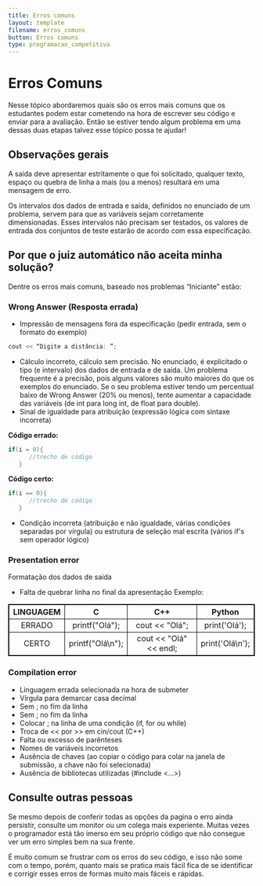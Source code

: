 ```yaml
---
title: Erros comuns
layout: template
filename: erros_comuns
button: Erros comuns
type: programacao_competitiva
---
```

# Erros Comuns

Nesse tópico abordaremos quais são os erros mais comuns que os estudantes podem estar cometendo na hora de escrever seu código e enviar para a avaliação. Então se estiver tendo algum problema em uma dessas duas etapas talvez esse tópico possa te ajudar!

## Observações gerais
A saída deve apresentar estritamente o que foi solicitado, qualquer texto, espaço ou quebra de linha a mais (ou a menos) resultará em uma mensagem de erro.

Os intervalos dos dados de entrada e saída, definidos no enunciado de um problema, servem para que as variáveis sejam corretamente dimensionadas. Esses intervalos não precisam ser testados, os valores de entrada dos conjuntos de teste estarão de acordo com essa especificação.

## Por que o juiz automático não aceita minha solução?
Dentre os erros mais comuns, baseado nos problemas “Iniciante” estão:

### Wrong Answer (Resposta errada)
- Impressão de mensagens fora da especificação (pedir entrada, sem o formato do exemplo)

```c++
cout << “Digite a distância: ”;
```

- Cálculo incorreto, cálculo sem precisão. No enunciado, é explicitado o tipo (e intervalo) dos dados de entrada e de saída. Um problema frequente é a precisão, pois alguns valores são muito maiores do que os exemplos do enunciado. Se o seu problema estiver tendo um percentual baixo de Wrong Answer (20% ou menos), tente aumentar a capacidade das variáveis (de int para long int, de float para double).
- Sinal de igualdade para atribuição (expressão lógica com sintaxe incorreta)

**Código errado:**
```c++
if(i = 0){
      //trecho de código
   }
```

**Código certo:**
```c++
if(i == 0){
      //trecho de código
   }
```

- Condição incorreta (atribuição e não igualdade, várias condições separadas por vírgula) ou estrutura de seleção mal escrita (vários if's sem operador lógico)


### Presentation error
Formatação dos dados de saída

- Falta de quebrar linha no final da apresentação
Exemplo:

<table style="text-align:center;">
  <tr>
    <th>LINGUAGEM</th>
    <th>C</th>
    <th>C++</th>
    <th>Python</th>
  </tr>
  <tr>
    <td>ERRADO</td>
    <td>printf("Olá");</td>
    <td>cout << "Olá";</td>
    <td>print('Olá');</td>
  </tr>
  <tr>
    <td>CERTO</td>
    <td>printf("Olá\n");</td>
    <td>cout << "Olá" << endl;</td>
    <td>print('Olá\n');</td>
  </tr>
</table>


### Compilation error
- Linguagem errada selecionada na hora de submeter
- Vírgula para demarcar casa decimal
- Sem ; no fim da linha
- Sem ; no fim da linha
- Colocar ; na linha de uma condição (if, for ou while)
- Troca de << por >> em cin/cout (C++)
- Falta ou excesso de parênteses
- Nomes de variáveis incorretos
- Ausência de chaves (ao copiar o código para colar na janela de submissão, a chave não foi selecionada)
- Ausência de bibliotecas utilizadas (#include <...>)


## Consulte outras pessoas
Se mesmo depois de conferir todas as opções da pagina o erro ainda persistir, consulte um monitor ou um colega mais experiente. Muitas vezes o programador está tão imerso em seu próprio código que não consegue ver um erro simples bem na sua frente.

É muito comum se frustrar com os erros do seu código, e isso não some com o tempo, porém, quanto mais se pratica mais fácil fica de se identificar e corrigir esses erros de formas muito mais fáceis e rápidas.

<style>
   table, th, td {
      border:1px solid black;
   }
</style>